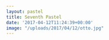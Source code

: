 ```yaml
---
layout: pastel
title: Seventh Pastel
date: '2017-04-12T11:24:39+00:00'
image: "/uploads/2017/04/12/otto.jpg"
---
```

